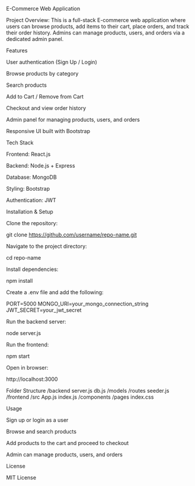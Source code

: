 E-Commerce Web Application

Project Overview:
This is a full-stack E-commerce web application where users can browse products, add items to their cart, place orders, and track their order history. Admins can manage products, users, and orders via a dedicated admin panel.

Features

User authentication (Sign Up / Login)

Browse products by category

Search products

Add to Cart / Remove from Cart

Checkout and view order history

Admin panel for managing products, users, and orders

Responsive UI built with Bootstrap

Tech Stack

Frontend: React.js

Backend: Node.js + Express

Database: MongoDB

Styling: Bootstrap

Authentication: JWT


Installation & Setup

Clone the repository:

git clone https://github.com/username/repo-name.git


Navigate to the project directory:

cd repo-name


Install dependencies:

npm install


Create a .env file and add the following:

PORT=5000
MONGO_URI=your_mongo_connection_string
JWT_SECRET=your_jwt_secret


Run the backend server:

node server.js


Run the frontend:

npm start


Open in browser:

http://localhost:3000

Folder Structure
/backend
   server.js
   db.js
   /models
   /routes
   seeder.js
/frontend
   /src
       App.js
       index.js
       /components
       /pages
       index.css

Usage

Sign up or login as a user

Browse and search products

Add products to the cart and proceed to checkout

Admin can manage products, users, and orders

License

MIT License
